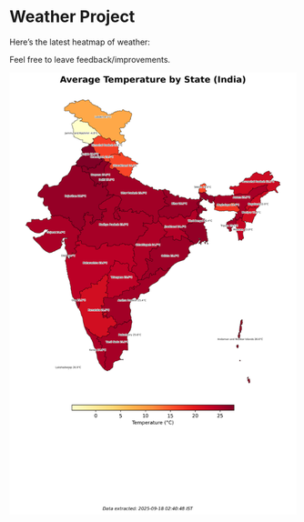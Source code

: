 # Weather Project

Here’s the latest heatmap of weather:

Feel free to leave feedback/improvements.

![India Heatmap](docs/assets/india_heatmap.png?v=CB23DA)
